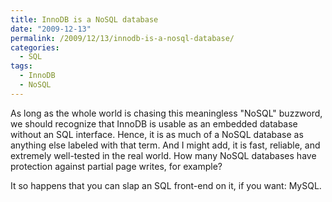 ```yaml
---
title: InnoDB is a NoSQL database
date: "2009-12-13"
permalink: /2009/12/13/innodb-is-a-nosql-database/
categories:
  - SQL
tags:
  - InnoDB
  - NoSQL
---
```

As long as the whole world is chasing this meaningless "NoSQL" buzzword, we should recognize that InnoDB is usable as an embedded database without an SQL interface. Hence, it is as much of a NoSQL database as anything else labeled with that term. And I might add, it is fast, reliable, and extremely well-tested in the real world. How many NoSQL databases have protection against partial page writes, for example?

It so happens that you can slap an SQL front-end on it, if you want: MySQL.
